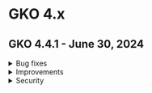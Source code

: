 # GKO 4.x

## GKO 4.4.1 - June 30, 2024

<details>
<summary>Bug fixes</summary>

  * v2 API exported as CRD can't be re-imported due to unknown field status [#9824](https://github.com/gravitee-io/issues/issues/9824)
  * v4 documentation not fully read-only [#9826](https://github.com/gravitee-io/issues/issues/9826)
</details>


<details>
<summary>Improvements</summary>

  * make image pull policies configurable in helm chart [#9819](https://github.com/gravitee-io/issues/issues/9819)
</details>


<details>
<summary>Security</summary>

  * default image tag for Kube RBAC proxy should be upgraded [#9825](https://github.com/gravitee-io/issues/issues/9825)
</details>

